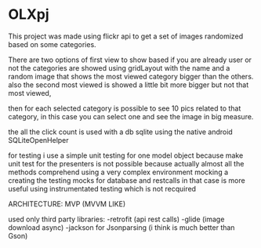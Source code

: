 # OLXpj

This project was made using flickr api to get a set of images randomized based on some categories.

There are two options of first view to show based if you are already user or not 
the categories are showed using gridLayout with the name and a random image that shows the most viewed category bigger than the others.
also the second most viewed is showed a little bit more bigger but not that most viewed, 

then for each selected category is possible to see 10 pics related to that category, in this case you can select one and see the image in big measure. 

the all the click count is used with a db sqlite using the native android SQLiteOpenHelper 

for testing i use a simple unit testing for one model object because make unit test for the presenters is not possible because actually almost all the methods comprehend using a very complex environment mocking a creating the testing mocks for database and restcalls 
in that case is more useful using instrumentated testing which is not recquired 

ARCHITECTURE: MVP (MVVM LIKE)

used only third party libraries:
-retrofit (api rest calls)
-glide (image download async)
-jackson for Jsonparsing (i think is much better than Gson)
